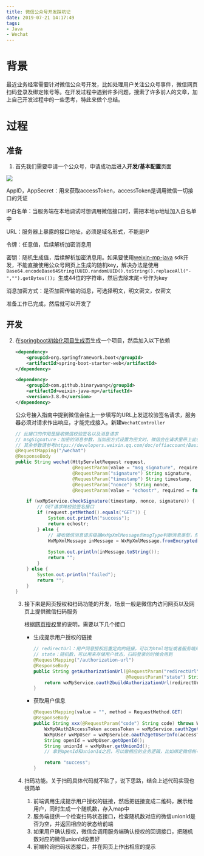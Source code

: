 ```yaml
---
title: 微信公众号开发踩坑记
date: 2019-07-21 14:17:49
tags:
- Java
- Wechat
---
```


# 背景
最近业务经常需要针对微信公众号开发，比如处理用户关注公众号事件，微信网页扫码登录及绑定帐号等。在开发过程中遇到许多问题，搜索了许多前人的文章，加上自己开发过程中的一些思考，特此来做个总结。
<!--more-->
# 过程

## 准备

1. 首先我们需要申请一个公众号，申请成功后进入**开发/基本配置**页面

![](img1.png)

AppID，AppSecret：用来获取accessToken，accessToken是调用微信一切接口的凭证

IP白名单：当服务端在本地调试时想调用微信接口时，需把本地ip地址加入白名单中

URL：服务器上暴露的接口地址，必须是域名形式，不能是IP

令牌：任意值，后续解析加密消息用

密钥：随机生成值，后续解析加密消息用。如果要使用[weixin-mp-java](https://github.com/Wechat-Group/WxJava) sdk开发，不能直接使用公众号网页上生成的随机key，解决办法是使用`Base64.encodeBase64String(UUID.randomUUID().toString().replaceAll("-","").getBytes()); `生成44位的字符串，然后去除末尾=号作为key

消息加密方式：是否加密传输的消息，可选择明文，明文密文，仅密文

准备工作已完成，然后就可以开发了

## 开发

2. 在[springboot初始化项目生成页](https://start.spring.io/)生成一个项目，然后加入以下依赖

   ```xml
   <dependency>
       <groupId>org.springframework.boot</groupId>
       <artifactId>spring-boot-starter-web</artifactId>
   </dependency>
   
   <dependency>
       <groupId>com.github.binarywang</groupId>
       <artifactId>weixin-java-mp</artifactId>
       <version>3.8.0</version>
   </dependency>
   ```

   公众号接入指南中提到微信会往上一步填写的URL上发送校验签名请求，服务器必须对请求作出响应，才能完成接入。新建`WechatController`

   ```java
   // 此接口的作用是接收微信校验签名以及消息请求
   // msgSignature：加密的消息参数，当加密方式设置为密文时，微信会在请求里带上此参数
   // 其余参数请参考https://developers.weixin.qq.com/doc/offiaccount/Basic_Information/Access_Overview.html接入指南
   @RequestMapping("/wechat")
   @ResponseBody
   public String wechat(HttpServletRequest request,
                        @RequestParam(value = "msg_signature", required = false) String msgSignature,
                        @RequestParam("signature") String signature,
                        @RequestParam("timestamp") String timestamp,
                        @RequestParam("nonce") String nonce,
                        @RequestParam(value = "echostr", required = false) String echostr) throws IOException {
   
       if (wxMpService.checkSignature(timestamp, nonce, signature)) {
           // GET请求味校验签名接口
           if (request.getMethod().equals("GET")) {
               System.out.println("success");
               return echostr;
           } else {
               // 接收微信消息请求根据WxMpXmlMessage的msgType判断消息类型，然后根据类型处理相应业务逻辑
               WxMpXmlMessage inMessage = WxMpXmlMessage.fromEncryptedXml(request.getInputStream(), wxMpConfigStorage,
                                                                          timestamp, nonce, msgSignature);
               System.out.println(inMessage.toString());
               return "";
           }
       } else {
           System.out.println("failed");
           return "";
       }
   }
   ```

   3. 接下来是网页授权和扫码功能的开发，场景一般是微信内访问网页以及网页上提供微信扫码服务

      根据[网页授权](https://developers.weixin.qq.com/doc/offiaccount/OA_Web_Apps/Wechat_webpage_authorization.html)里的说明，需要以下几个接口

      - 生成提示用户授权的链接

        ```java
        // redirectUrl：用户同意授权后重定向的链接，可以为html地址或者服务端处理后续业务接口，重定向链接中会携带code，作为获取accessToken的凭据
        // state：随机数，可以用来存储用户状态，扫码登录的时候会用到
        @RequestMapping("/authorization-url")
        @ResponseBody
        public String getAuthorizationUrl(@RequestParam("redirectUrl") String redirectUrl,
        								  @RequestParam("state") String state) {
            return wxMpService.oauth2buildAuthorizationUrl(redirectUrl, "snsapi_userinfo", state);
        }
        ```

      - 获取用户信息

        ```java
        @RequestMapping(value = "", method = RequestMethod.GET)
        @ResponseBody
        public String xxx(@RequestParam("code") String code) throws WxErrorException {
            WxMpOAuth2AccessToken accessToken = wxMpService.oauth2getAccessToken(code);
            WxMpUser wxMpUser = wxMpService.oauth2getUserInfo(accessToken, "zh_CN");
            String openId = wxMpUser.getOpenId();
            String unionId = wxMpUser.getUnionId();
            // 拿到openId和unionId之后，可以做相应的业务逻辑，比如绑定微信帐号，用微信登录等等
        
            return "success";
        }
        ```

   4. 扫码功能。关于扫码具体代码就不贴了，说下思路，结合上述代码实现也很简单

      1. 前端调用生成提示用户授权的链接，然后把链接变成二维码，展示给用户，同时生成一个随机数，存入map中
      2. 服务端提供一个检查扫码状态接口，检查随机数对应的微信unionId是否为空，并返回相应的状态给前端
      3. 如果用户确认授权，微信会调用服务端确认授权的回调接口，把随机数对应的微信unionId设置好
      4. 前端轮询扫码状态接口，并在网页上作出相应的提示

